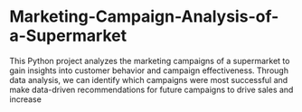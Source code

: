 # Marketing-Campaign-Analysis-of-a-Supermarket
This Python project analyzes the marketing campaigns of a supermarket to gain insights into customer behavior and campaign effectiveness. Through data analysis, we can identify which campaigns were most successful and make data-driven recommendations for future campaigns to drive sales and increase
